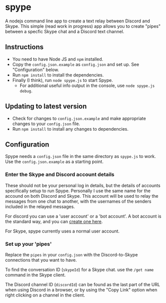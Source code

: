 # spype

A nodejs command line app to create a text relay between Discord and Skype. This simple (read work in progress) app allows you to create "pipes" between a specfic Skype chat and a Discord text channel.  

## Instructions

* You need to have Node JS and `npm` installed.
* Copy the `config.json.example` as `config.json` and set up. See "Configuration" below.
* Run `npm install` to install the dependencies.
* Finally (I think), run `node spype.js` to start Spype.
    * For additional useful info output in the console, use `node spype.js debug`.

## Updating to latest version

* Check for changes to `config.json.example` and make appropriate changes to your `config.json` file.
* Run `npm install` to install any changes to dependencies.

## Configuration

Spype needs a `config.json` file in the same directory as `spype.js` to work. Use the `config.json.example` as a starting point.

### Enter the Skype and Discord account details

These should not be your personal log in details, but the details of accounts specifically setup to run Spype. Personally I use the same name for the accound on both Discord and Skype. This account will be used to relay the messages from one chat to another, with the usernames of the senders included in the relayed messages.

For discord you can use a 'user account' or a 'bot account'. A bot account is the standard way, and you can [create one here](https://discordapp.com/developers/applications/me#top).

For Skype, spype currently uses a normal user account.

### Set up your 'pipes' 

Replace the `pipes` in your `config.json` with the Discord-to-Skype connections that you want to have.

To find the conversation ID (`skypeId`) for a Skype chat. use the `/get name` command in the Skype client.

The Discord channel ID (`discordId`) can be found as the last part of the URL when using Discord in a browser, or by using the "Copy Link" option when right clicking on a channel in the client. 



